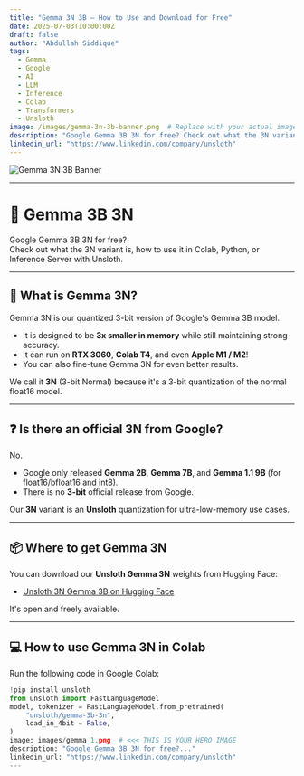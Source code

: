 ```yaml
---
title: "Gemma 3N 3B – How to Use and Download for Free"
date: 2025-07-03T10:00:00Z
draft: false
author: "Abdullah Siddique"
tags:
  - Gemma
  - Google
  - AI
  - LLM
  - Inference
  - Colab
  - Transformers
  - Unsloth
image: /images/gemma-3n-3b-banner.png  # Replace with your actual image path
description: "Google Gemma 3B 3N for free? Check out what the 3N variant is, how to use it in Colab, Python, or Inference Server with Unsloth."
linkedin_url: "https://www.linkedin.com/company/unsloth"
---
```


![Gemma 3N 3B Banner](/images/gemma-3n-3b-banner.png)  <!-- Replace with actual image path -->

---

# 🌟 Gemma 3B 3N

Google Gemma 3B 3N for free?  
Check out what the 3N variant is, how to use it in Colab, Python, or Inference Server with Unsloth.  

---

## 🤔 What is Gemma 3N?

Gemma 3N is our quantized 3-bit version of Google's Gemma 3B model.  

- It is designed to be **3x smaller in memory** while still maintaining strong accuracy.  
- It can run on **RTX 3060**, **Colab T4**, and even **Apple M1 / M2**!  
- You can also fine-tune Gemma 3N for even better results.  

We call it **3N** (3-bit Normal) because it's a 3-bit quantization of the normal float16 model.

---

## ❓ Is there an official 3N from Google?

No.  

- Google only released **Gemma 2B**, **Gemma 7B**, and **Gemma 1.1 9B** (for float16/bfloat16 and int8).  
- There is no **3-bit** official release from Google.  

Our **3N** variant is an **Unsloth** quantization for ultra-low-memory use cases.

---

## 📦 Where to get Gemma 3N

You can download our **Unsloth Gemma 3N** weights from Hugging Face:

- [Unsloth 3N Gemma 3B on Hugging Face](https://huggingface.co/unsloth/gemma-3b-3n)

It's open and freely available.

---

## 💻 How to use Gemma 3N in Colab

Run the following code in Google Colab:

```python
!pip install unsloth
from unsloth import FastLanguageModel
model, tokenizer = FastLanguageModel.from_pretrained(
    "unsloth/gemma-3b-3n",
    load_in_4bit = False,
)
image: images/gemma 1.png  # <<< THIS IS YOUR HERO IMAGE
description: "Google Gemma 3B 3N for free?..."
linkedin_url: "https://www.linkedin.com/company/unsloth"
---
